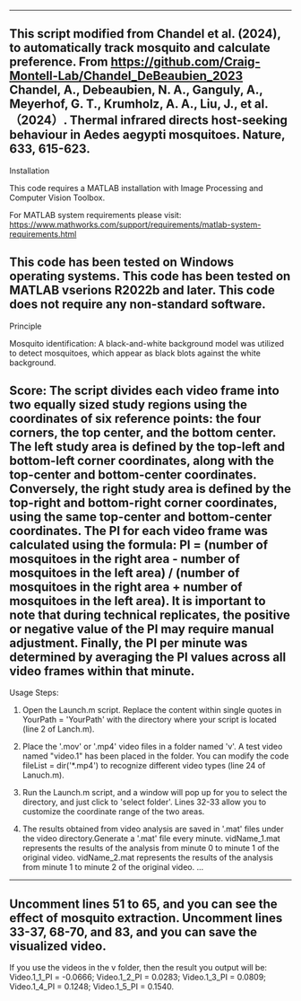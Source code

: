 --------------------------------------------
This script modified from Chandel et al. (2024), to automatically track mosquito and calculate preference.
From https://github.com/Craig-Montell-Lab/Chandel_DeBeaubien_2023
Chandel, A., Debeaubien, N. A., Ganguly, A., Meyerhof, G. T., Krumholz, A. A., Liu, J., et al. （2024）. Thermal infrared directs host-seeking behaviour in Aedes aegypti mosquitoes. Nature, 633, 615-623.
--------------------------------------------
Installation

This code requires a MATLAB installation with Image Processing and Computer Vision Toolbox.

For MATLAB system requirements please visit: https://www.mathworks.com/support/requirements/matlab-system-requirements.html

This code has been tested on Windows operating systems.  This code has been tested on MATLAB vserions R2022b and later.  This code does not require any non-standard software.
--------------------------------------------
Principle

Mosquito identification: A black-and-white background model was utilized to detect mosquitoes, which appear as black blots against the white background.

Score: The script divides each video frame into two equally sized study regions using the coordinates of six reference points: the four corners, the top center, and the bottom center. The left study area is defined by the top-left and bottom-left corner coordinates, along with the top-center and bottom-center coordinates.  Conversely, the right study area is defined by the top-right and bottom-right corner coordinates, using the same top-center and bottom-center coordinates. The PI for each video frame was calculated using the formula: PI = (number of mosquitoes in the right area - number of mosquitoes in the left area) / (number of mosquitoes in the right area + number of mosquitoes in the left area).  It is important to note that during technical replicates, the positive or negative value of the PI may require manual adjustment.  Finally, the PI per minute was determined by averaging the PI values across all video frames within that minute.
--------------------------------------------
Usage Steps:
1. Open the Launch.m script.
Replace the content within single quotes in YourPath = 'YourPath' with the directory where your script is located (line 2 of Lanch.m).

2. Place the '.mov' or '.mp4' video files in a folder named 'v'.
A test video named "video.1" has been placed in the folder.
You can modify the code fileList = dir('*.mp4') to recognize different video types (line 24 of Lanuch.m).

3. Run the Launch.m script, and a window will pop up for you to select the directory, and just click to 'select folder'.
Lines 32-33 allow you to customize the coordinate range of the two areas.

4. The results obtained from video analysis are saved in '.mat' files under the video directory.Generate a '.mat' file every minute.
vidName_1.mat represents the results of the analysis from minute 0 to minute 1 of the original video.
vidName_2.mat represents the results of the analysis from minute 1 to minute 2 of the original video.
...

--------------------------------------------
Uncomment lines 51 to 65, and you can see the effect of mosquito extraction.
Uncomment lines 33-37, 68-70, and 83, and you can save the visualized video.
--------------------------------------------
If you use the videos in the v folder, then the result you output will be:
Video.1_1_PI = -0.0666;
Video.1_2_PI = 0.0283;
Video.1_3_PI = 0.0809;
Video.1_4_PI = 0.1248;
Video.1_5_PI = 0.1540.
